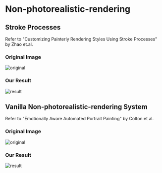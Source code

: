 # Non-photorealistic-rendering

## Stroke Processes
Refer to "Customizing Painterly Rendering Styles Using Stroke Processes" by Zhao et.al.

### Original Image
![original](https://github.com/icarusization/Non-photorealistic-rendering/blob/master/StrokeProcesses/123.png)

### Our Result
![result](https://github.com/icarusization/Non-photorealistic-rendering/blob/master/StrokeProcesses/apples.jpg)

## Vanilla Non-photorealistic-rendering System
Refer to "Emotionally Aware Automated Portrait Painting" by Colton et al.

### Original Image
![original](https://github.com/icarusization/Non-photorealistic-rendering/blob/master/npr/input.jpg)

### Our Result
![result](https://github.com/icarusization/Non-photorealistic-rendering/blob/master/npr/result.jpg)
